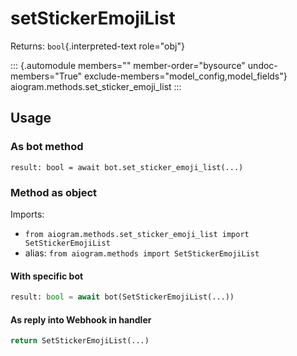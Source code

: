 # setStickerEmojiList

Returns: `bool`{.interpreted-text role="obj"}

::: {.automodule members="" member-order="bysource" undoc-members="True" exclude-members="model_config,model_fields"}
aiogram.methods.set_sticker_emoji_list
:::

## Usage

### As bot method

``` 
result: bool = await bot.set_sticker_emoji_list(...)
```

### Method as object

Imports:

-   `from aiogram.methods.set_sticker_emoji_list import SetStickerEmojiList`
-   alias: `from aiogram.methods import SetStickerEmojiList`

#### With specific bot

``` python
result: bool = await bot(SetStickerEmojiList(...))
```

#### As reply into Webhook in handler

``` python
return SetStickerEmojiList(...)
```
